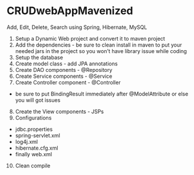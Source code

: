 # CRUDwebAppMavenized

Add, Edit, Delete, Search using Spring, Hibernate, MySQL

1. Setup a Dynamic Web project and convert it to maven project
2. Add the dependencies - be sure to clean install in maven to put your needed jars in the project so you won't have library issue while coding
3. Setup the database
4. Create model class - add JPA annotations
5. Create DAO components - @Repository
6. Create Service components - @Service
7. Create Controller component - @Controller
 - be sure to put BindingResult immediately after @ModelAttribute or else you will got issues
8. Create the View components - JSPs
9. Configurations
- jdbc.properties
- spring-servlet.xml
- log4j.xml
- hibernate.cfg.xml
- finally web.xml
10. Clean compile
